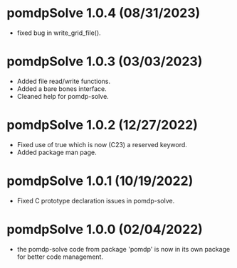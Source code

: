 # pomdpSolve 1.0.4 (08/31/2023)
* fixed bug in write_grid_file().


# pomdpSolve 1.0.3 (03/03/2023)

* Added file read/write functions.
* Added a bare bones interface.
* Cleaned help for pomdp-solve.

# pomdpSolve 1.0.2 (12/27/2022)

* Fixed use of true which is now (C23) a reserved keyword.
* Added package man page.

# pomdpSolve 1.0.1 (10/19/2022)

* Fixed C prototype declaration issues in pomdp-solve.

# pomdpSolve 1.0.0 (02/04/2022)

* the pomdp-solve code from package 'pomdp' is now in its own package for better code management.
